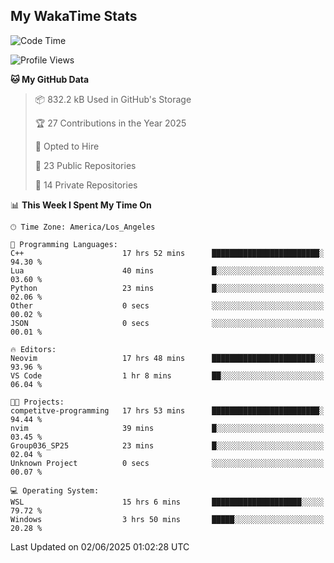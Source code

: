 ## My WakaTime Stats
<!--START_SECTION:waka-->
![Code Time](http://img.shields.io/badge/Code%20Time-305%20hrs%206%20mins-blue)

![Profile Views](http://img.shields.io/badge/Profile%20Views-0-blue)

**🐱 My GitHub Data** 

> 📦 832.2 kB Used in GitHub's Storage 
 > 
> 🏆 27 Contributions in the Year 2025
 > 
> 💼 Opted to Hire
 > 
> 📜 23 Public Repositories 
 > 
> 🔑 14 Private Repositories 
 > 
📊 **This Week I Spent My Time On** 

```text
🕑︎ Time Zone: America/Los_Angeles

💬 Programming Languages: 
C++                      17 hrs 52 mins      ████████████████████████░   94.30 % 
Lua                      40 mins             █░░░░░░░░░░░░░░░░░░░░░░░░   03.60 % 
Python                   23 mins             █░░░░░░░░░░░░░░░░░░░░░░░░   02.06 % 
Other                    0 secs              ░░░░░░░░░░░░░░░░░░░░░░░░░   00.02 % 
JSON                     0 secs              ░░░░░░░░░░░░░░░░░░░░░░░░░   00.01 % 

🔥 Editors: 
Neovim                   17 hrs 48 mins      ███████████████████████░░   93.96 % 
VS Code                  1 hr 8 mins         ██░░░░░░░░░░░░░░░░░░░░░░░   06.04 % 

🐱‍💻 Projects: 
competitve-programming   17 hrs 53 mins      ████████████████████████░   94.44 % 
nvim                     39 mins             █░░░░░░░░░░░░░░░░░░░░░░░░   03.45 % 
Group036_SP25            23 mins             █░░░░░░░░░░░░░░░░░░░░░░░░   02.04 % 
Unknown Project          0 secs              ░░░░░░░░░░░░░░░░░░░░░░░░░   00.07 % 

💻 Operating System: 
WSL                      15 hrs 6 mins       ████████████████████░░░░░   79.72 % 
Windows                  3 hrs 50 mins       █████░░░░░░░░░░░░░░░░░░░░   20.28 % 
```


 Last Updated on 02/06/2025 01:02:28 UTC
<!--END_SECTION:waka-->
